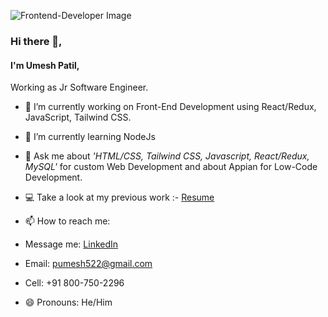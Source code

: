 ![Frontend-Developer Image](https://i.postimg.cc/tJg3CvRr/code-1839877-640.jpg)

### Hi there 👋,

#### I'm Umesh Patil,

Working as Jr Software Engineer.

<!--
**Patil-Umesh/Patil-Umesh** is a ✨ _special_ ✨ repository because its `README.md` (this file) appears on your GitHub profile.

Here are some ideas to get you started:
-->

- 🔭 I’m currently working on Front-End Development using React/Redux, JavaScript, Tailwind CSS.
- 🌱 I’m currently learning NodeJs

- 💬 Ask me about <i>'HTML/CSS, Tailwind CSS, Javascript, React/Redux, MySQL'</i> for custom Web Development and about Appian for Low-Code Development.
- 💻 Take a look at my previous work :- [Resume](https://drive.google.com/file/d/1t1vpswLOMA8uX-21nkDP54UdRoRMVT_p/view?usp=sharing)
- 📫 How to reach me:
- Message me: [LinkedIn](https://www.linkedin.com/in/umesh-patil2504/)
- Email: pumesh522@gmail.com
- Cell: +91 800-750-2296
- 😄 Pronouns: He/Him

